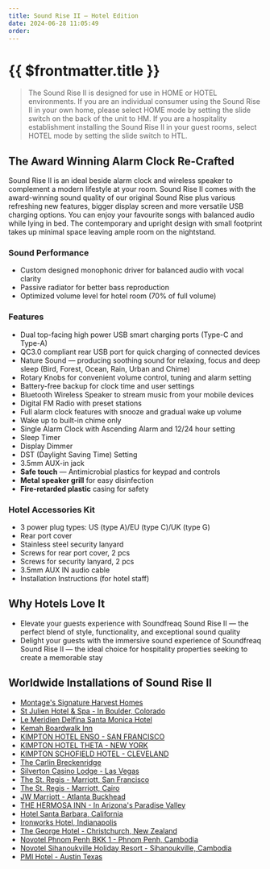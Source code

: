 ```yaml
---
title: Sound Rise II — Hotel Edition
date: 2024-06-28 11:05:49
order:
---
```


# {{ $frontmatter.title }}

> The Sound Rise II is designed for use in HOME or HOTEL environments. If you are an individual consumer using the Sound Rise II in your own home, please select HOME mode by setting the slide switch on the back of the unit to HM. If you are a hospitality establishment installing the Sound Rise II in your guest rooms, select HOTEL mode by setting the slide switch to HTL.

## The Award Winning Alarm Clock Re-Crafted

Sound Rise II is an ideal beside alarm clock and wireless speaker to complement a modern lifestyle at your room. Sound Rise II comes with the award-winning sound quality of our original Sound Rise plus various refreshing new features, bigger display screen and more versatile USB charging options. You can enjoy your favourite songs with balanced audio while lying in bed. The contemporary and upright design with small footprint takes up minimal space leaving ample room on the nightstand.

### Sound Performance

- Custom designed monophonic driver for balanced audio with vocal clarity
- Passive radiator for better bass reproduction
- Optimized volume level for hotel room (70% of full volume) <Badge type="tip" text="Hotel feature" />

### Features

- Dual top-facing high power USB smart charging ports (Type-C and Type-A)
- QC3.0 compliant rear USB port for quick charging of connected devices
- Nature Sound — producing soothing sound for relaxing, focus and deep sleep (Bird, Forest, Ocean, Rain, Urban and Chime)
- Rotary Knobs for convenient volume control, tuning and alarm setting
- Battery-free backup for clock time and user settings
- Bluetooth Wireless Speaker to stream music from your mobile devices
- Digital FM Radio with preset stations
- Full alarm clock features with snooze and gradual wake up volume
- Wake up to built-in chime only <Badge type="tip" text="Hotel feature" />
- Single Alarm Clock with Ascending Alarm and 12/24 hour setting
- Sleep Timer
- Display Dimmer
- DST (Daylight Saving Time) Setting
- 3.5mm AUX-in jack
- **Safe touch** — Antimicrobial plastics for keypad and controls
- **Metal speaker grill** for easy disinfection
- **Fire-retarded plastic** casing for safety

### Hotel Accessories Kit <Badge type="tip" text="Hotel feature" />

- 3 power plug types: US (type A)/EU (type C)/UK (type G)
- Rear port cover
- Stainless steel security lanyard
- Screws for rear port cover, 2 pcs
- Screws for security lanyard, 2 pcs
- 3.5mm AUX IN audio cable
- Installation Instructions (for hotel staff)

## Why Hotels Love It

- Elevate your guests experience with Soundfreaq Sound Rise II — the perfect blend of style, functionality, and exceptional sound quality
- Delight your guests with the immersive sound experience of Soundfreaq Sound Rise II — the ideal choice for hospitality properties seeking to create a memorable stay

## Worldwide Installations of Sound Rise II

- [Montage's Signature Harvest Homes](https://montageresidenceshealdsburg.com/harvest-homes/)
- [St Julien Hotel & Spa - In Boulder, Colorado](https://stjulien.com/)
- [Le Meridien Delfina Santa Monica Hotel](https://www.marriott.com/en-us/hotels/laxdm-le-meridien-delfina-santa-monica/overview/)
- [Kemah Boardwalk Inn](https://www.kemahboardwalkinn.com/)
- [KIMPTON HOTEL ENSO - SAN FRANCISCO](https://www.ihg.com/kimptonhotels/hotels/us/en/enso-hotel-san-francisco-ca/sfobc/hoteldetail)
- [KIMPTON HOTEL THETA - NEW YORK](https://www.ihg.com/kimptonhotels/hotels/us/en/theta-hotel-new-york-ny/nycea/hoteldetail)
- [KIMPTON SCHOFIELD HOTEL - CLEVELAND](https://www.ihg.com/kimptonhotels/hotels/us/en/theta-hotel-new-york-ny/nycea/hoteldetail)
- [The Carlin Breckenridge](https://thecarlinbreckenridge.com/)
- [Silverton Casino Lodge - Las Vegas](https://silvertoncasino.com/)
- [The St. Regis - Marriott, San Francisco](https://www.marriott.com/en-us/hotels/sfoxr-the-st-regis-san-francisco/overview/)
- [The St. Regis - Marriott, Cairo](https://www.marriott.com/en-us/hotels/caixr-the-st-regis-cairo/overview/)
- [JW Marriott - Atlanta Buckhead](https://www.marriott.com/en-us/hotels/atljw-jw-marriott-atlanta-buckhead/rooms/)
- [THE HERMOSA INN - In Arizona's Paradise Valley](https://www.hermosainn.com/)
- [Hotel Santa Barbara, California](https://www.hotelsantabarbara.com)
- [Ironworks Hotel, Indianapolis](https://www.ironworkshotel.com/)
- [The George Hotel - Christchurch, New Zealand](https://www.thegeorge.com/)
- [Novotel Phnom Penh BKK 1 - Phnom Penh, Cambodia](https://www.novotelphnompenhbkk1.com/)
- [Novotel Sihanoukville Holiday Resort - Sihanoukville, Cambodia](https://www.novotelsihanoukville.com/)
- [PMI Hotel - Austin Texas](https://www.pmihotels.net/)
